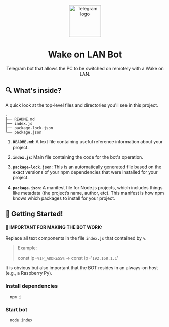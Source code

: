 <p align="center">
  <img alt="Telegram logo" src="https://upload.wikimedia.org/wikipedia/commons/thumb/8/82/Telegram_logo.svg/2048px-Telegram_logo.svg.png" width="100" />
</p>
<h1 align="center">
  Wake on LAN Bot
</h1>
<p align="center">
  Telegram bot that allows the PC to be switched on remotely with a Wake on LAN.
</p>

## 🔍 What's inside?

A quick look at the top-level files and directories you'll see in this project.

    .
    ├── README.md
    ├── index.js
    ├── package-lock.json
    └── package.json


1. **`README.md`**: A text file containing useful reference information about your project.

2. **`index.js`**: Main file containing the code for the bot's operation.

3. **`package-lock.json`**: This is an automatically generated file based on the exact versions of your npm dependencies that were installed for your project.

4. **`package.json`**: A manifest file for Node.js projects, which includes things like metadata (the project’s name, author, etc). This manifest is how npm knows which packages to install for your project.

## 🚀 Getting Started!

#### **📢 IMPORTANT FOR MAKING THE BOT WORK:**
Replace all text components in the file `index.js` that contained by `%`.

> Example:
> 
> const ip=`%IP_ADDRESS%` &#8594; const ip='`192.168.1.1`'

It is obvious but also important that the BOT resides in an always-on host (e.g., a Raspberry Py).

### Install dependencies

```bash
  npm i
```

### Start bot

```bash
  node index
```

